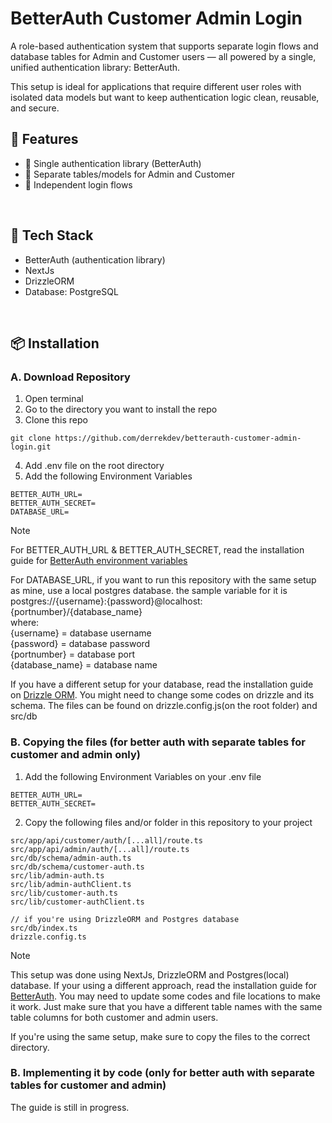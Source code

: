 # BetterAuth Customer Admin Login

A role-based authentication system that supports separate login flows and database tables for Admin and Customer users — all powered by a single, unified authentication library: BetterAuth.

This setup is ideal for applications that require different user roles with isolated data models but want to keep authentication logic clean, reusable, and secure.


## 🔑 Features
* 🔐 Single authentication library (BetterAuth)
* 👥 Separate tables/models for Admin and Customer
* 🔄 Independent login flows

<br />

## 🚀 Tech Stack
* BetterAuth (authentication library)
* NextJs
* DrizzleORM
* Database: PostgreSQL

<br />

## 📦 Installation
### A. Download Repository
1. Open terminal
2. Go to the directory you want to install the repo
3. Clone this repo
```
git clone https://github.com/derrekdev/betterauth-customer-admin-login.git
```
4. Add .env file on the root directory
5. Add the following Environment Variables
```
BETTER_AUTH_URL=
BETTER_AUTH_SECRET=
DATABASE_URL=
```
> [!NOTE]
> For BETTER_AUTH_URL & BETTER_AUTH_SECRET, read the installation guide for [BetterAuth environment variables](https://www.better-auth.com/docs/installation#set-environment-variables)
>
> For DATABASE_URL, if you want to run this repository with the same setup as mine, use a local postgres database. the sample variable for it is postgres://{username}:{password}@localhost:{portnumber}/{database_name} <br />
> where: <br />
> {username} = database username  <br />
> {password} = database password  <br />
> {portnumber} = database port  <br />
> {database_name} = database name
> 
> If you have a different setup for your database, read the installation guide on [Drizzle ORM](https://orm.drizzle.team/docs/get-started). You might need to change some codes on drizzle and its schema.
> The files can be found on drizzle.config.js(on the root folder) and src/db 

### B. Copying the files (for better auth with separate tables for customer and admin only)
1. Add the following Environment Variables on your .env file
```
BETTER_AUTH_URL=
BETTER_AUTH_SECRET=
```
2.  Copy the following files and/or folder in this repository to your project
```
src/app/api/customer/auth/[...all]/route.ts
src/app/api/admin/auth/[...all]/route.ts
src/db/schema/admin-auth.ts
src/db/schema/customer-auth.ts
src/lib/admin-auth.ts
src/lib/admin-authClient.ts
src/lib/customer-auth.ts
src/lib/customer-authClient.ts

// if you're using DrizzleORM and Postgres database
src/db/index.ts
drizzle.config.ts
```
> [!NOTE]
> This setup was done using NextJs, DrizzleORM and Postgres(local) database. If your using a different approach, read the installation guide for [BetterAuth](https://www.better-auth.com/docs/installation). You may need to update some codes and file locations to make it work.
> Just make sure that you have a different table names with the same table columns for both customer and admin users.
> 
> If you're using the same setup, make sure to copy the files to the correct directory.

### B. Implementing it by code (only for better auth with separate tables for customer and admin)
The guide is still in progress.

